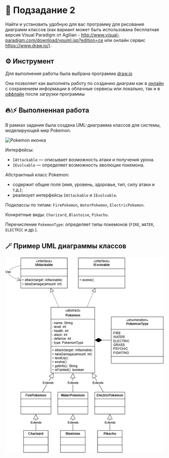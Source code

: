 # 🧩 Подзадание 2

Найти и установить удобную для вас программу для рисования диаграмм классов (как вариант может быть использована бесплатная версия Visual Paradigm от Agilian - http://www.visual-paradigm.com/download/vpuml.jsp?edition=ce или онлайн сервис https://www.draw.io/).

## ⚙️ Инструмент

Для выполнения работы была выбрана программа [draw.io](https://www.drawio.com)

Она позволяет как выполнять работу по созданию диаграм как в [онлайн](https://app.diagrams.net) с сохранением информации в облачные сервисы или локально, так и в [оффлайн](https://get.diagrams.net/) после загрузки программы 

## 🔥💧⚡ Выполненная работа

В рамках задания была создана UML-диаграмма классов для системы, моделирующей мир Pokemon.

![Pokemon иконка](https://upload.wikimedia.org/wikipedia/commons/thumb/3/35/Russian_Pokemon_logo.svg/274px-Russian_Pokemon_logo.svg.png)

Интерфейсы:

- `IAttackable` — описывает возможность атаки и получения урона.
- `IEvolvable` — определяет возможность эволюции покемона.

Абстрактный класс Pokemon:

- содержит общие поля (имя, уровень, здоровье, тип, силу атаки и т.д.);
- реализует интерфейсы `IAttackable` и `IEvolvable`.

Подклассы по типам: `FirePokemon`, `WaterPokemon`, `ElectricPokemon`.

Конкретные виды: `Charizard`, `Blastoise`, `Pikachu`.

Перечисление `PokemonType`: определяет типы покемонов (`FIRE`, `WATER`, `ELECTRIC` и др.).

## 🪄 Пример UML диаграммы классов
![UML диаграмма классов Pokemon](Pokemon_UML_class.png)